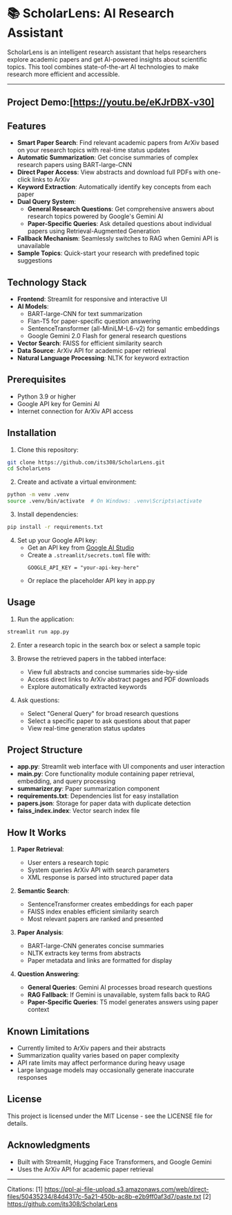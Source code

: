 # 📚 ScholarLens: AI Research Assistant

ScholarLens is an intelligent research assistant that helps researchers explore academic papers and get AI-powered insights about scientific topics. This tool combines state-of-the-art AI technologies to make research more efficient and accessible.

---

Project Demo:[https://youtu.be/eKJrDBX-v30]
---

##  Features

- **Smart Paper Search**: Find relevant academic papers from ArXiv based on your research topics with real-time status updates
- **Automatic Summarization**: Get concise summaries of complex research papers using BART-large-CNN
- **Direct Paper Access**: View abstracts and download full PDFs with one-click links to ArXiv
- **Keyword Extraction**: Automatically identify key concepts from each paper
- **Dual Query System**:
  - **General Research Questions**: Get comprehensive answers about research topics powered by Google's Gemini AI
  - **Paper-Specific Queries**: Ask detailed questions about individual papers using Retrieval-Augmented Generation
- **Fallback Mechanism**: Seamlessly switches to RAG when Gemini API is unavailable
- **Sample Topics**: Quick-start your research with predefined topic suggestions

## Technology Stack

- **Frontend**: Streamlit for responsive and interactive UI
- **AI Models**:
  - BART-large-CNN for text summarization
  - Flan-T5 for paper-specific question answering
  - SentenceTransformer (all-MiniLM-L6-v2) for semantic embeddings
  - Google Gemini 2.0 Flash for general research questions
- **Vector Search**: FAISS for efficient similarity search
- **Data Source**: ArXiv API for academic paper retrieval
- **Natural Language Processing**: NLTK for keyword extraction

## Prerequisites

- Python 3.9 or higher
- Google API key for Gemini AI
- Internet connection for ArXiv API access

##  Installation

1. Clone this repository:
```bash
git clone https://github.com/its308/ScholarLens.git
cd ScholarLens
```

2. Create and activate a virtual environment:
```bash
python -m venv .venv
source .venv/bin/activate  # On Windows: .venv\Scripts\activate
```

3. Install dependencies:
```bash
pip install -r requirements.txt
```

4. Set up your Google API key:
   - Get an API key from [Google AI Studio](https://makersuite.google.com/)
   - Create a `.streamlit/secrets.toml` file with:
     ```
     GOOGLE_API_KEY = "your-api-key-here"
     ```
   - Or replace the placeholder API key in app.py

##  Usage

1. Run the application:
```bash
streamlit run app.py
```

2. Enter a research topic in the search box or select a sample topic

3. Browse the retrieved papers in the tabbed interface:
   - View full abstracts and concise summaries side-by-side
   - Access direct links to ArXiv abstract pages and PDF downloads
   - Explore automatically extracted keywords

4. Ask questions:
   - Select "General Query" for broad research questions
   - Select a specific paper to ask questions about that paper
   - View real-time generation status updates

##  Project Structure

- **app.py**: Streamlit web interface with UI components and user interaction
- **main.py**: Core functionality module containing paper retrieval, embedding, and query processing
- **summarizer.py**: Paper summarization component
- **requirements.txt**: Dependencies list for easy installation
- **papers.json**: Storage for paper data with duplicate detection
- **faiss_index.index**: Vector search index file

##  How It Works

1. **Paper Retrieval**:
   - User enters a research topic
   - System queries ArXiv API with search parameters
   - XML response is parsed into structured paper data

2. **Semantic Search**:
   - SentenceTransformer creates embeddings for each paper
   - FAISS index enables efficient similarity search
   - Most relevant papers are ranked and presented

3. **Paper Analysis**:
   - BART-large-CNN generates concise summaries
   - NLTK extracts key terms from abstracts
   - Paper metadata and links are formatted for display

4. **Question Answering**:
   - **General Queries**: Gemini AI processes broad research questions
   - **RAG Fallback**: If Gemini is unavailable, system falls back to RAG
   - **Paper-Specific Queries**: T5 model generates answers using paper context


## Known Limitations

- Currently limited to ArXiv papers and their abstracts
- Summarization quality varies based on paper complexity
- API rate limits may affect performance during heavy usage
- Large language models may occasionally generate inaccurate responses

## License

This project is licensed under the MIT License - see the LICENSE file for details.

##  Acknowledgments

- Built with Streamlit, Hugging Face Transformers, and Google Gemini
- Uses the ArXiv API for academic paper retrieval

---
Citations:
[1] https://ppl-ai-file-upload.s3.amazonaws.com/web/direct-files/50435234/84d4317c-5a21-450b-ac8b-e2b9ff0af3d7/paste.txt
[2] https://github.com/its308/ScholarLens

